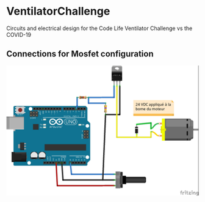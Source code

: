 # VentilatorChallenge
Circuits and electrical design for the Code Life Ventilator Challenge vs the COVID-19

## Connections for Mosfet configuration
![image](/images/Schematics_connections.jpg)

